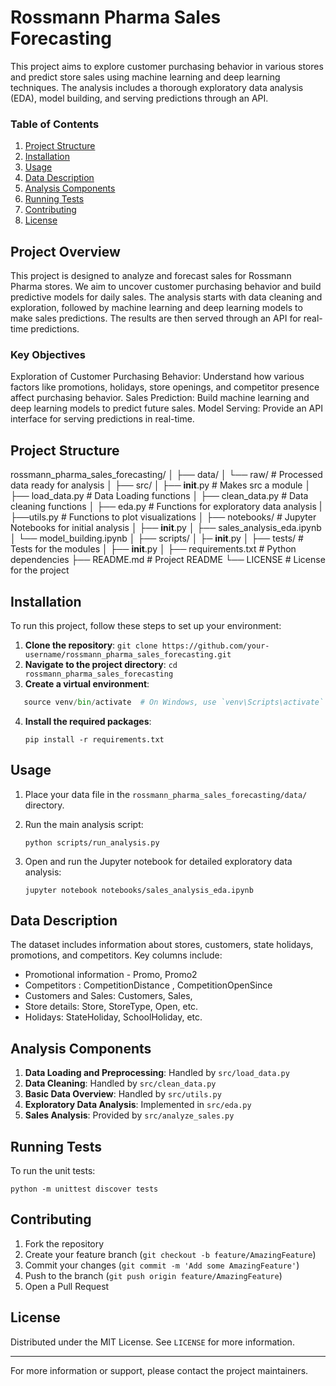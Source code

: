 # Rossmann Pharma Sales Forecasting
This project aims to explore customer purchasing behavior in various stores and predict store sales using machine learning and deep learning techniques. The analysis includes a thorough exploratory data analysis (EDA), model building, and serving predictions through an API.
### Table of Contents
1. [Project Structure](#project-structure)
2. [Installation](#installation)
3. [Usage](#usage)
4. [Data Description](#data-description)
5. [Analysis Components](#analysis-components)
6. [Running Tests](#running-tests)
7. [Contributing](#contributing)
8. [License](#license)
## Project Overview
This project is designed to analyze and forecast sales for Rossmann Pharma stores. We aim to uncover customer purchasing behavior and build predictive models for daily sales. The analysis starts with data cleaning and exploration, followed by machine learning and deep learning models to make sales predictions. The results are then served through an API for real-time predictions.

### Key Objectives
Exploration of Customer Purchasing Behavior: Understand how various factors like promotions, holidays, store openings, and competitor presence affect purchasing behavior.
Sales Prediction: Build machine learning and deep learning models to predict future sales.
Model Serving: Provide an API interface for serving predictions in real-time.

## Project Structure
rossmann_pharma_sales_forecasting/
│
├── data/
│   └── raw/         # Processed data ready for analysis
│
├── src/
│   ├── __init__.py        # Makes src a module
│   ├── load_data.py       # Data Loading functions
│   ├── clean_data.py      # Data cleaning functions
│   ├── eda.py             # Functions for exploratory data analysis
|   ├──utils.py            # Functions to plot visualizations
│
├── notebooks/             # Jupyter Notebooks for initial analysis
│   ├── __init__.py
│   ├── sales_analysis_eda.ipynb
│   └── model_building.ipynb
│
├── scripts/
│   ├─  __init__.py
│
├── tests/               # Tests for the modules
│   ├── __init__.py
│
├── requirements.txt     # Python dependencies
├── README.md            # Project README
└── LICENSE              # License for the project

## Installation
To run this project, follow these steps to set up your environment:

1. **Clone the repository**: 
``` git clone https://github.com/your-username/rossmann_pharma_sales_forecasting.git ```
2. **Navigate to the project directory**:
```cd rossmann_pharma_sales_forecasting```
3. **Create a virtual environment**:
```python -m venv venv
   source venv/bin/activate  # On Windows, use `venv\Scripts\activate`
```
4. **Install the required packages**:
   ```
   pip install -r requirements.txt
   ```

## Usage

1. Place your data file in the `rossmann_pharma_sales_forecasting/data/` directory.

2. Run the main analysis script:
   ```
   python scripts/run_analysis.py
   ```

3. Open and run the Jupyter notebook for detailed exploratory data analysis:
   ```
   jupyter notebook notebooks/sales_analysis_eda.ipynb
   ```
## Data Description

The dataset includes information about stores, customers, state holidays, promotions, and competitors.
Key columns include:

- Promotional information - Promo, Promo2
- Competitors : CompetitionDistance , CompetitionOpenSince
- Customers and Sales: Customers, Sales, 
- Store details: Store, StoreType, Open, etc. 
- Holidays: StateHoliday, SchoolHoliday, etc.

## Analysis Components

1. **Data Loading and Preprocessing**: Handled by `src/load_data.py`
2. **Data Cleaning**: Handled by `src/clean_data.py`
3. **Basic Data Overview**: Handled by `src/utils.py`
4. **Exploratory Data Analysis**: Implemented in `src/eda.py`
5. **Sales Analysis**: Provided by `src/analyze_sales.py`

## Running Tests

To run the unit tests:

```
python -m unittest discover tests
```

## Contributing

1. Fork the repository
2. Create your feature branch (`git checkout -b feature/AmazingFeature`)
3. Commit your changes (`git commit -m 'Add some AmazingFeature'`)
4. Push to the branch (`git push origin feature/AmazingFeature`)
5. Open a Pull Request

## License

Distributed under the MIT License. See `LICENSE` for more information.

---

For more information or support, please contact the project maintainers.